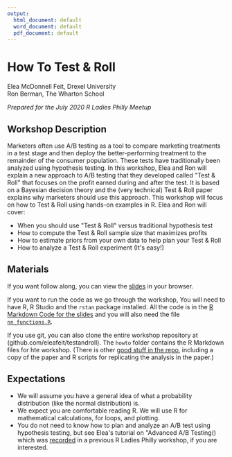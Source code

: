 ```yaml
---
output:
  html_document: default
  word_document: default
  pdf_document: default
---
```

# How To Test & Roll 

Elea McDonnell Feit, Drexel University  
Ron Berman, The Wharton School

*Prepared for the July 2020 R Ladies Philly Meetup*

## Workshop Description
Marketers often use A/B testing as a tool to compare marketing treatments in a test stage and then deploy the better-performing treatment to the remainder of the consumer population. These tests have traditionally been analyzed using hypothesis testing. In this workshop, Elea and Ron will explain a new approach to A/B testing that they developed called "Test & Roll" that focuses on the profit earned during and after the test. It is based on a Bayesian decision theory and the (very technical) Test & Roll paper explains why marketers should use this approach. This workshop will focus on how to Test & Roll using hands-on examples in R. Elea and Ron will cover:

- When you should use "Test & Roll" versus traditional hypothesis test
- How to compute the Test & Roll sample size that maximizes profits
- How to estimate priors from your own data to help plan your Test & Roll
- How to analyze a Test & Roll experiment (It's easy!)

## Materials
If you want follow along, you can view the [slides]() in your browser. 

If you want to run the code as we go through the workshop, You will need to have R, R Studio and the `rstan` package installed. All the code is in the [R Markdown Code for the slides]() and you  will also need the file [`nn_functions.R`](). 

If you use git, you can also clone the entire workshop repository at (github.com/eleafeit/testandroll). The `howto` folder contains the R Markdown files for hte workshop. (There is other [good stuff in the repo](), including a copy of the paper and R scripts for replicating the analysis in the paper.) 

## Expectations
- We will assume you have a general idea of what a probability distribution (like the normal distribution) is. 
- We expect you are comfortable reading R. We will use R for mathematical calculations, for loops, and plotting. 
- You do not need to know how to plan and analyze an A/B test using hypothesis testing, but see Elea's tutorial on "Advanced A/B Testing() which was [recorded](https://www.youtube.com/watch?v=QXpYtM-Zlxg&t=4s) in a previous R Ladies Philly workshop, if you are interested.
